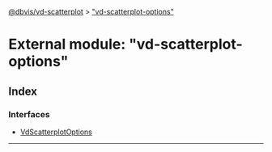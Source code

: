 [@dbvis/vd-scatterplot](../README.md) > ["vd-scatterplot-options"](../modules/_vd_scatterplot_options_.md)

# External module: "vd-scatterplot-options"

## Index

### Interfaces

* [VdScatterplotOptions](../interfaces/_vd_scatterplot_options_.vdscatterplotoptions.md)

---

